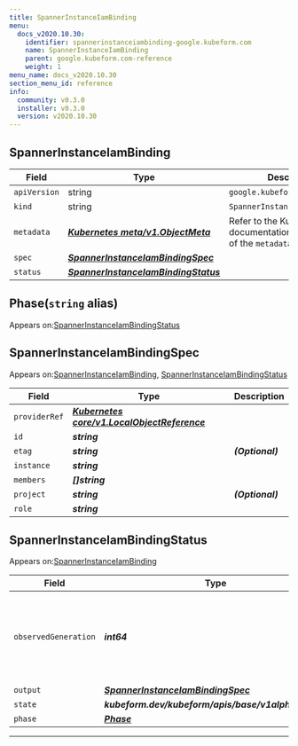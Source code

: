 ```yaml
---
title: SpannerInstanceIamBinding
menu:
  docs_v2020.10.30:
    identifier: spannerinstanceiambinding-google.kubeform.com
    name: SpannerInstanceIamBinding
    parent: google.kubeform.com-reference
    weight: 1
menu_name: docs_v2020.10.30
section_menu_id: reference
info:
  community: v0.3.0
  installer: v0.3.0
  version: v2020.10.30
---
```


## SpannerInstanceIamBinding
| Field | Type | Description |
| ------ | ----- | ----------- |
| `apiVersion` | string | `google.kubeform.com/v1alpha1` |
|    `kind` | string | `SpannerInstanceIamBinding` |
| `metadata` | ***[Kubernetes meta/v1.ObjectMeta](https://v1-18.docs.kubernetes.io/docs/reference/generated/kubernetes-api/v1.18/#objectmeta-v1-meta)***|Refer to the Kubernetes API documentation for the fields of the `metadata` field.|
| `spec` | ***[SpannerInstanceIamBindingSpec](#spannerinstanceiambindingspec)***||
| `status` | ***[SpannerInstanceIamBindingStatus](#spannerinstanceiambindingstatus)***||
## Phase(`string` alias)

Appears on:[SpannerInstanceIamBindingStatus](#spannerinstanceiambindingstatus)

## SpannerInstanceIamBindingSpec

Appears on:[SpannerInstanceIamBinding](#spannerinstanceiambinding), [SpannerInstanceIamBindingStatus](#spannerinstanceiambindingstatus)

| Field | Type | Description |
| ------ | ----- | ----------- |
| `providerRef` | ***[Kubernetes core/v1.LocalObjectReference](https://v1-18.docs.kubernetes.io/docs/reference/generated/kubernetes-api/v1.18/#localobjectreference-v1-core)***||
| `id` | ***string***||
| `etag` | ***string***| ***(Optional)*** |
| `instance` | ***string***||
| `members` | ***[]string***||
| `project` | ***string***| ***(Optional)*** |
| `role` | ***string***||
## SpannerInstanceIamBindingStatus

Appears on:[SpannerInstanceIamBinding](#spannerinstanceiambinding)

| Field | Type | Description |
| ------ | ----- | ----------- |
| `observedGeneration` | ***int64***| ***(Optional)*** Resource generation, which is updated on mutation by the API Server.|
| `output` | ***[SpannerInstanceIamBindingSpec](#spannerinstanceiambindingspec)***| ***(Optional)*** |
| `state` | ***kubeform.dev/kubeform/apis/base/v1alpha1.State***| ***(Optional)*** |
| `phase` | ***[Phase](#phase)***| ***(Optional)*** |
---
